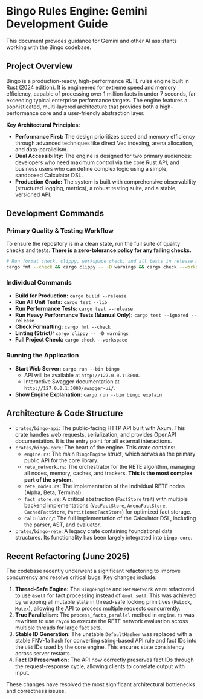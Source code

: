 # Bingo Rules Engine: Gemini Development Guide

This document provides guidance for Gemini and other AI assistants working with the Bingo codebase.

## Project Overview

Bingo is a production-ready, high-performance RETE rules engine built in Rust (2024 edition). It is engineered for extreme speed and memory efficiency, capable of processing over 1 million facts in under 7 seconds, far exceeding typical enterprise performance targets. The engine features a sophisticated, multi-layered architecture that provides both a high-performance core and a user-friendly abstraction layer.

**Key Architectural Principles:**
- **Performance First:** The design prioritizes speed and memory efficiency through advanced techniques like direct Vec indexing, arena allocation, and data-parallelism.
- **Dual Accessibility:** The engine is designed for two primary audiences: developers who need maximum control via the core Rust API, and business users who can define complex logic using a simple, sandboxed Calculator DSL.
- **Production Grade:** The system is built with comprehensive observability (structured logging, metrics), a robust testing suite, and a stable, versioned API.

## Development Commands

### Primary Quality & Testing Workflow

To ensure the repository is in a clean state, run the full suite of quality checks and tests. **There is a zero-tolerance policy for any failing checks.**

```bash
# Run format check, clippy, workspace check, and all tests in release mode
cargo fmt --check && cargo clippy -- -D warnings && cargo check --workspace && cargo test --lib && cargo test --release
```

### Individual Commands

- **Build for Production:** `cargo build --release`
- **Run All Unit Tests:** `cargo test --lib`
- **Run Performance Tests:** `cargo test --release`
- **Run Heavy Performance Tests (Manual Only):** `cargo test --ignored --release`
- **Check Formatting:** `cargo fmt --check`
- **Linting (Strict):** `cargo clippy -- -D warnings`
- **Full Project Check:** `cargo check --workspace`

### Running the Application

- **Start Web Server:** `cargo run --bin bingo`
  - API will be available at `http://127.0.0.1:3000`.
  - Interactive Swagger documentation at `http://127.0.0.1:3000/swagger-ui/`.
- **Show Engine Explanation:** `cargo run --bin bingo explain`

## Architecture & Code Structure

- `crates/bingo-api`: The public-facing HTTP API built with Axum. This crate handles web requests, serialization, and provides OpenAPI documentation. It is the entry point for all external interactions.
- `crates/bingo-core`: The heart of the engine. This crate contains:
  - `engine.rs`: The main `BingoEngine` struct, which serves as the primary public API for the core library.
  - `rete_network.rs`: The orchestrator for the RETE algorithm, managing all nodes, memory, caches, and trackers. **This is the most complex part of the system.**
  - `rete_nodes.rs`: The implementation of the individual RETE nodes (Alpha, Beta, Terminal).
  - `fact_store.rs`: A critical abstraction (`FactStore` trait) with multiple backend implementations (`VecFactStore`, `ArenaFactStore`, `CachedFactStore`, `PartitionedFactStore`) for optimized fact storage.
  - `calculator/`: The full implementation of the Calculator DSL, including the parser, AST, and evaluator.
- `crates/bingo-rete`: A legacy crate containing foundational data structures. Its functionality has been largely integrated into `bingo-core`.

## Recent Refactoring (June 2025)

The codebase recently underwent a significant refactoring to improve concurrency and resolve critical bugs. Key changes include:

1.  **Thread-Safe Engine:** The `BingoEngine` and `ReteNetwork` were refactored to use `&self` for fact processing instead of `&mut self`. This was achieved by wrapping all mutable state in thread-safe locking primitives (`RwLock`, `Mutex`), allowing the API to process multiple requests concurrently.
2.  **True Parallelism:** The `process_facts_parallel` method in `engine.rs` was rewritten to use `rayon` to execute the RETE network evaluation across multiple threads for large fact sets.
3.  **Stable ID Generation:** The unstable `DefaultHasher` was replaced with a stable FNV-1a hash for converting string-based API rule and fact IDs into the `u64` IDs used by the core engine. This ensures state consistency across server restarts.
4.  **Fact ID Preservation:** The API now correctly preserves fact IDs through the request-response cycle, allowing clients to correlate output with input.

These changes have resolved the most significant architectural bottlenecks and correctness issues.
